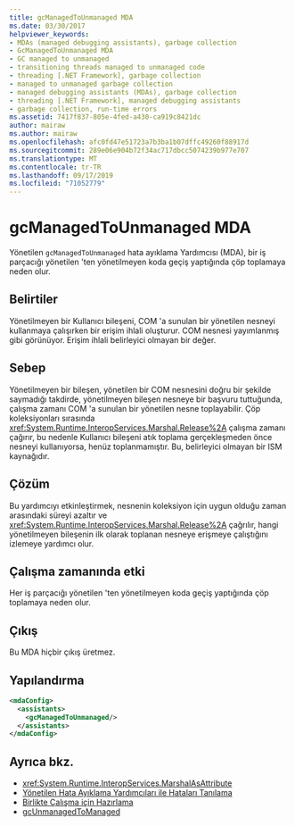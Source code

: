 ```yaml
---
title: gcManagedToUnmanaged MDA
ms.date: 03/30/2017
helpviewer_keywords:
- MDAs (managed debugging assistants), garbage collection
- GcManagedToUnmanaged MDA
- GC managed to unmanaged
- transitioning threads managed to unmanaged code
- threading [.NET Framework], garbage collection
- managed to unmanaged garbage collection
- managed debugging assistants (MDAs), garbage collection
- threading [.NET Framework], managed debugging assistants
- garbage collection, run-time errors
ms.assetid: 7417f837-805e-4fed-a430-ca919c8421dc
author: mairaw
ms.author: mairaw
ms.openlocfilehash: afc0fd47e51723a7b3ba1b07dffc49260f88917d
ms.sourcegitcommit: 289e06e904b72f34ac717dbcc5074239b977e707
ms.translationtype: MT
ms.contentlocale: tr-TR
ms.lasthandoff: 09/17/2019
ms.locfileid: "71052779"
---
```

# <a name="gcmanagedtounmanaged-mda"></a>gcManagedToUnmanaged MDA
Yönetilen `gcManagedToUnmanaged` hata ayıklama Yardımcısı (MDA), bir iş parçacığı yönetilen 'ten yönetilmeyen koda geçiş yaptığında çöp toplamaya neden olur.  
  
## <a name="symptoms"></a>Belirtiler  
 Yönetilmeyen bir Kullanıcı bileşeni, COM 'a sunulan bir yönetilen nesneyi kullanmaya çalışırken bir erişim ihlali oluşturur. COM nesnesi yayımlanmış gibi görünüyor. Erişim ihlali belirleyici olmayan bir değer.  
  
## <a name="cause"></a>Sebep  
 Yönetilmeyen bir bileşen, yönetilen bir COM nesnesini doğru bir şekilde saymadığı takdirde, yönetilmeyen bileşen nesneye bir başvuru tuttuğunda, çalışma zamanı COM 'a sunulan bir yönetilen nesne toplayabilir. Çöp koleksiyonları sırasında <xref:System.Runtime.InteropServices.Marshal.Release%2A> çalışma zamanı çağırır, bu nedenle Kullanıcı bileşeni atık toplama gerçekleşmeden önce nesneyi kullanıyorsa, henüz toplanmamıştır. Bu, belirleyici olmayan bir ISM kaynağıdır.  
  
## <a name="resolution"></a>Çözüm  
 Bu yardımcıyı etkinleştirmek, nesnenin koleksiyon için uygun olduğu zaman arasındaki süreyi azaltır ve <xref:System.Runtime.InteropServices.Marshal.Release%2A> çağrılır, hangi yönetilmeyen bileşenin ilk olarak toplanan nesneye erişmeye çalıştığını izlemeye yardımcı olur.  
  
## <a name="effect-on-the-runtime"></a>Çalışma zamanında etki  
 Her iş parçacığı yönetilen 'ten yönetilmeyen koda geçiş yaptığında çöp toplamaya neden olur.  
  
## <a name="output"></a>Çıkış  
 Bu MDA hiçbir çıkış üretmez.  
  
## <a name="configuration"></a>Yapılandırma  
  
```xml  
<mdaConfig>  
  <assistants>  
    <gcManagedToUnmanaged/>  
  </assistants>  
</mdaConfig>  
```  
  
## <a name="see-also"></a>Ayrıca bkz.

- <xref:System.Runtime.InteropServices.MarshalAsAttribute>
- [Yönetilen Hata Ayıklama Yardımcıları ile Hataları Tanılama](diagnosing-errors-with-managed-debugging-assistants.md)
- [Birlikte Çalışma için Hazırlama](../interop/interop-marshaling.md)
- [gcUnmanagedToManaged](gcunmanagedtomanaged-mda.md)
